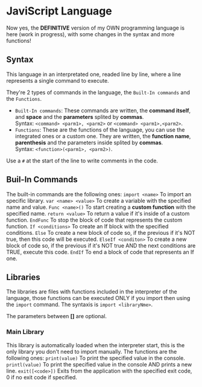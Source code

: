 # JaviScript Language

Now yes, the **DEFINITIVE** version of my OWN programming language is here (work in progress), with some changes in the syntax and more functions!

## Syntax
This language in an interpretated one, readed line by line, where a line represents a single command to execute.

They're 2 types of commands in the language, the `Built-In commands` and the `Functions`.
- `Built-In commands`: These commands are written, the **command itself**, and **space** and the **parameters** splited by **commas**.\
  Syntax: `<command> <parm1>, <parm2>` or `<command> <parm1>,<parm2>`.
- `Functions`: These are the functions of the language, you can use the integrated ones or a custom one. They are written, the **function name**, **parenthesis** and the parameters inside splited by **commas**.\
  Syntax: `<function>(<parm1>, <parm2>)`.
  
Use a `#` at the start of the line to write comments in the code.

## Buil-In Commands
The built-in commands are the following ones:
`import <name>` To import an specific library.
`var <name> <value>` To create a variable with the specified name and value.
`Func <name>()` To start creating a **custom function** with the specified name.
`return <value>` To return a value if it's inside of a custom function.
`EndFunc` To stop the block of code that represents the custom function.
`If <conditions>` To create an If block with the specified conditions.
`Else` To create a new block of code so, if the previous if it's NOT true, then this code will be executed.
`ElseIf <conditon>` To create a new block of code so, if the previous if it's NOT true AND the next conditions are TRUE, execute this code.
`EndIf` To end a block of code that represents an If one.

## Libraries
The libraries are files with functions included in the interpreter of the language, those functions can be executed ONLY if you import then using the `import` command.
The syntaxis is `import <libraryNme>`.

The parameters between **[]** are optional.

### Main Library
This library is automatically loaded when the interpreter start, this is the only library you don't need to import manually.
The functions are the following ones:
`print(value)` To print the specified value in the console.
`printl(value)` To print the specified value in the console AND prints a new line.
`exit([<code>])` Exits from the application with the specified exit code, 0 if no exit code if specified.
